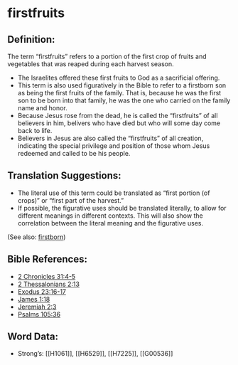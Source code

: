 # firstfruits

## Definition:

The term “firstfruits” refers to a portion of the first crop of fruits and vegetables that was reaped during each harvest season.

* The Israelites offered these first fruits to God as a sacrificial offering.
* This term is also used figuratively in the Bible to refer to a firstborn son as being the first fruits of the family. That is, because he was the first son to be born into that family, he was the one who carried on the family name and honor.
* Because Jesus rose from the dead, he is called the “firstfruits” of all believers in him, belivers who have died but who will some day come back to life.
* Believers in Jesus are also called the “firstfruits” of all creation, indicating the special privilege and position of those whom Jesus redeemed and called to be his people.

## Translation Suggestions:

* The literal use of this term could be translated as “first portion (of crops)” or “first part of the harvest.”
* If possible, the figurative uses should be translated literally, to allow for different meanings in different contexts. This will also show the correlation between the literal meaning and the figurative uses.

(See also: [firstborn](../other/firstborn.md))

## Bible References:

* [2 Chronicles 31:4-5](rc://en/tn/help/2ch/31/04)
* [2 Thessalonians 2:13](rc://en/tn/help/2th/02/13)
* [Exodus 23:16-17](rc://en/tn/help/exo/23/16)
* [James 1:18](rc://en/tn/help/jas/01/18)
* [Jeremiah 2:3](rc://en/tn/help/jer/02/03)
* [Psalms 105:36](rc://en/tn/help/psa/105/36)

## Word Data:

* Strong’s: [[H1061]], [[H6529]], [[H7225]], [[G00536]]
